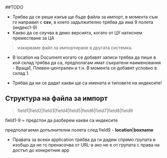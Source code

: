 ##TODO
* Трябва да се реши какъв ще бъде файла за импорт, в момента съм го направил с **csv**, в което задължително трябва да има 9 полета (индекс1-9)
* Какво да се случва в демо версията, когато от ЦУ натиснем преместване за ЦА

> изкарваме файл за импортиране в другата системка.

* В location на Document когато се добавят записи трябва да пише в кой склад трябва да са, предполагам имат съкратени наименования - Враца1, Плевен-централен и т.н. В момента се добавят условно в склад 1.

* Трябва да ни се дадат какви ще са имената и типовете на индексите!

## Структура на файла за импорт 

>field1|field2|field3|field4|field5|field6|field7|field8|field9

field1-9 = предстои да разберем какви са индексите

предполагаеми допълнителни полета след field9 - **location**|**boxname** 


* Правата за всеки application трябва да ги дадем спрямо групата и изобщо да не го пренасочва от URL-а ако не е от групата с права на достъп до конкретния app